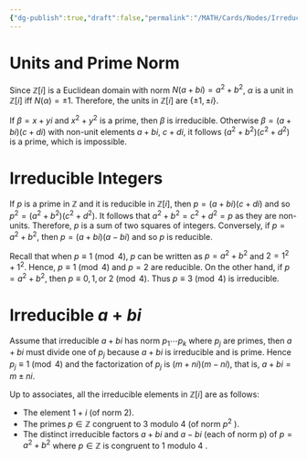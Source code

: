 ```yaml
---
{"dg-publish":true,"draft":false,"permalink":"/MATH/Cards/Nodes/Irreducible element in Gauss Ring/","dgPassFrontmatter":true}
---
```



# Units and Prime Norm

Since $\mathbb{Z}[i]$ is a Euclidean domain with norm $N(a+bi)=a^2+b^2$, $\alpha$ is a unit in $\mathbb{Z}[i]$ iff $N(\alpha)=\pm 1$. Therefore, the units in $\mathbb{Z}[i]$ are $\{ \pm 1, \pm i\}$. 

If $\beta=x+yi$ and $x^2+y^2$ is a prime, then $\beta$ is irreducible. Otherwise $\beta=(a+bi)(c+di)$ with non-unit elements $a+bi$, $c+di$, it follows $(a^2+b^2)(c^2+d^2)$ is a prime, which is impossible. 

# Irreducible Integers

If $p$ is a prime in $\mathbb{Z}$ and it is reducible in $\mathbb{Z}[i]$, then $p=(a+bi)(c+di)$ and so $p^2=(a^2+b^2)(c^2+d^2)$. It follows that $a^2+b^2=c^2+d^2=p$ as they are non-units. Therefore, $p$ is a sum of two squares of integers. Conversely, if $p=a^2+b^2$, then $p=(a+bi)(a-bi)$ and so $p$ is reducible. 

Recall that when $p\equiv 1\pmod 4$, $p$ can be written as $p=a^2+b^2$ and $2=1^2+1^2$. Hence, $p\equiv 1\pmod 4$ and $p=2$ are reducible. On the other hand, if $p=a^2+b^2$, then $p\equiv 0,1,\mbox{or }2\pmod 4$. Thus $p\equiv 3\pmod 4$ is irreducible. 

# Irreducible $a+bi$

Assume that irreducible $a+bi$ has norm $p_1\cdots p_k$ where $p_j$ are primes, then $a+bi$ must divide one of $p_j$ because $a+bi$ is irreducible and is prime. Hence $p_j\equiv 1\pmod 4$ and the factorization of $p_j$ is $(m+ni)(m-ni)$, that is, $a+bi=m\pm ni$. 

Up to associates, all the irreducible elements in $\mathbb{Z}[i]$ are as follows:
- The element $1+i$ (of norm 2).
- The primes $p \in \mathbb{Z}$ congruent to 3 modulo 4 (of norm $p^2$ ).
- The distinct irreducible factors $a+b i$ and $a-b i$ (each of norm p) of $p=a^2+b^2$ where $p \in \mathbb{Z}$ is congruent to 1 modulo 4 .


